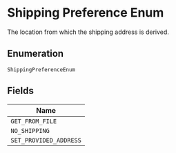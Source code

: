 
# Shipping Preference Enum

The location from which the shipping address is derived.

## Enumeration

`ShippingPreferenceEnum`

## Fields

| Name |
|  --- |
| `GET_FROM_FILE` |
| `NO_SHIPPING` |
| `SET_PROVIDED_ADDRESS` |

